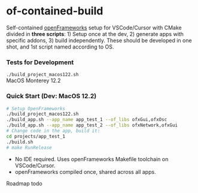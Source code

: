 # of-contained-build

Self-contained [openFrameworks](https://openframeworks.cc/) setup for VSCode/Cursor with CMake divided in **three scripts**: 1) Setup once at the dev, 2) generate apps with specific addons, 3) build independently. These should be developed in one shot, and 1st script named according to OS.

### Tests for Development

`./build_project_macos122.sh`  
MacOS Monterey 12.2  

### Quick Start (Dev: MacOS 12.2)
```bash
# Setup OpenFrameworks
./build_project_macos122.sh
./build_app.sh --app_name app_test_1 --of_libs ofxGui,ofxOsc
./build_app.sh --app_name app_test_2 --of_libs ofxNetwork,ofxGui
# Change code in the app, build it:
cd projects/app_test_1
./build.sh
# make RunRelease
```

- No IDE required. Uses openFrameworks Makefile toolchain on VSCode/Cursor.
- openFrameworks compiled once, shared across all apps.

Roadmap todo
